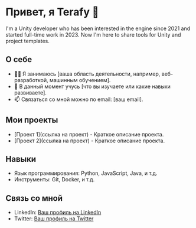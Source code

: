 # Привет, я Terafy 👋

I'm a Unity developer who has been interested in the engine since 2021 and started full-time work in 2023. Now I'm here to share tools for Unity and project templates.


## О себе

- 👨‍💻 Я занимаюсь [ваша область деятельности, например, веб-разработкой, машинным обучением].
- 🌱 В данный момент учусь [что вы изучаете или какие навыки развиваете].
- 📫 Связаться со мной можно по email: [ваш email].

## Мои проекты

- [Проект 1](ссылка на проект) - Краткое описание проекта.
- [Проект 2](ссылка на проект) - Краткое описание проекта.

## Навыки

- Язык программирования: Python, JavaScript, Java, и т.д.
- Инструменты: Git, Docker, и т.д.

## Связь со мной

- LinkedIn: [Ваш профиль на LinkedIn](ссылка)
- Twitter: [Ваш профиль на Twitter](ссылка)
